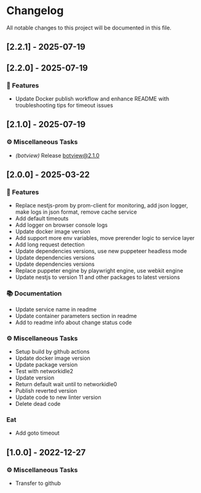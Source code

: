# Changelog

All notable changes to this project will be documented in this file.

## [2.2.1] - 2025-07-19

## [2.2.0] - 2025-07-19

### 🚀 Features

- Update Docker publish workflow and enhance README with troubleshooting tips for timeout issues

## [2.1.0] - 2025-07-19

### ⚙️ Miscellaneous Tasks

- *(botview)* Release botview@2.1.0

## [2.0.0] - 2025-03-22

### 🚀 Features

- Replace nestjs-prom by prom-client for monitoring, add json logger, make logs in json format, remove cache service
- Add default timeouts
- Add logger on browser console logs
- Update docker image version
- Add support more env variables, move prerender logic to service layer
- Add long request detection
- Update dependencies versions, use new puppeteer headless mode
- Update dependencies versions
- Update dependencies versions
- Replace puppeter engine by playwright engine, use webkit engine
- Update nestjs to version 11 and other packages to latest versions

### 📚 Documentation

- Update service name in readme
- Update container parameters section in readme
- Add to readme info about change status code

### ⚙️ Miscellaneous Tasks

- Setup build by github actions
- Update docker image version
- Update package version
- Test with networkidle2
- Update version
- Return default wait until to networkidle0
- Publish reverted version
- Update code to new linter version
- Delete dead code

### Eat

- Add goto timeout

## [1.0.0] - 2022-12-27

### ⚙️ Miscellaneous Tasks

- Transfer to github

<!-- generated by git-cliff -->

